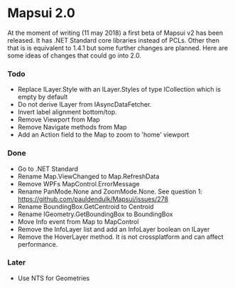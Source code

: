 # Mapsui 2.0

At the moment of writing (11 may 2018) a first beta of Mapsui v2 has been released. It has .NET Standard core libraries instead of PCLs. Other then that is is equivalent to 1.4.1 but some further changes are planned. Here  are some ideas of changes that could go into 2.0.

### Todo
- Replace ILayer.Style with an ILayer.Styles of type ICollection<IFeature> which is empty by default
- Do not derive ILayer from IAsyncDataFetcher.
- Invert label alignment bottom/top.
- Remove Viewport from Map
- Remove Navigate methods from Map
- Add an Action<Viewport> field to the Map to zoom to 'home' viewport 

### Done
- Go to .NET Standard
- Rename Map.ViewChanged to Map.RefreshData
- Remove WPFs MapControl.ErrorMessage
- Rename PanMode.None and ZoomMode.None. See question 1: https://github.com/pauldendulk/Mapsui/issues/278
- Rename BoundingBox.GetCentroid to Centroid
- Rename IGeometry.GetBoundingBox to BoundingBox
- Move Info event from Map to MapControl
- Remove the InfoLayer list and add an InfoLayer boolean on ILayer
- Remove the HoverLayer method. It is not crossplatform and can affect performance. 


### Later
- Use NTS for Geometries
